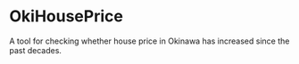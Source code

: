 # OkiHousePrice
A tool for checking whether house price in Okinawa has increased since the past decades.
